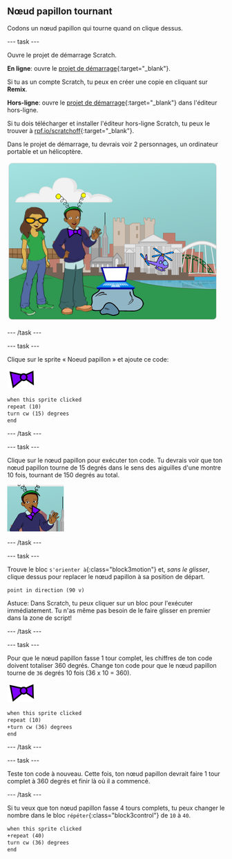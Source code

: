 ## Nœud papillon tournant

Codons un nœud papillon qui tourne quand on clique dessus.

--- task ---

Ouvre le projet de démarrage Scratch.

**En ligne**: ouvre le [projet de démarrage](https://scratch.mit.edu/projects/397687013){:target="_blank"}.

Si tu as un compte Scratch, tu peux en créer une copie en cliquant sur **Remix**.

**Hors-ligne**: ouvre le [projet de démarrage](http://rpf.io/p/fr-FR/tech-toys-go){:target="_blank"} dans l'éditeur hors-ligne.

Si tu dois télécharger et installer l'éditeur hors-ligne Scratch, tu peux le trouver à [rpf.io/scratchoff](http://rpf.io/scratchoff){:target="_blank"}.

Dans le projet de démarrage, tu devrais voir 2 personnages, un ordinateur portable et un hélicoptère.

![projets de démarrage](images/toys-starter.png)

--- /task ---

--- task ---

Clique sur le sprite « Noeud papillon » et ajoute ce code:

![sprite nœud papillon](images/bowtie-sprite.png)

```blocks3
when this sprite clicked
repeat (10)
turn cw (15) degrees
end
```

--- /task ---


--- task ---

Clique sur le nœud papillon pour exécuter ton code. Tu devrais voir que ton nœud papillon tourne de 15 degrés dans le sens des aiguilles d'une montre 10 fois, tournant de 150 degrés au total.

![nœud papillon tournant de 150 degrés](images/toys-bowtie-test.png)

--- /task ---

--- task ---

Trouve le bloc `s'orienter à`{:class="block3motion"} et, _sans le glisser_, clique dessus pour replacer le nœud papillon à sa position de départ.

```blocks3
point in direction (90 v)
```

Astuce: Dans Scratch, tu peux cliquer sur un bloc pour l'exécuter immédiatement. Tu n'as même pas besoin de le faire glisser en premier dans la zone de script!

--- /task ---

--- task ---

Pour que le nœud papillon fasse 1 tour complet, les chiffres de ton code doivent totaliser 360 degrés. Change ton code pour que le nœud papillon tourne de `36` degrés 10 fois (36 x 10 = 360).

![sprite nœud papillon](images/bowtie-sprite.png)

```blocks3
when this sprite clicked
repeat (10)
+turn cw (36) degrees
end
```

--- /task ---

--- task ---

Teste ton code à nouveau. Cette fois, ton nœud papillon devrait faire 1 tour complet à 360 degrés et finir là où il a commencé.

--- /task ---

Si tu veux que ton nœud papillon fasse 4 tours complets, tu peux changer le nombre dans le bloc `répéter`{:class="block3control"} de `10` à `40`.

```blocks3
when this sprite clicked
+repeat (40)
turn cw (36) degrees
end
```
